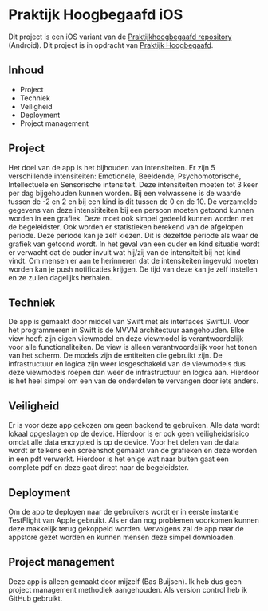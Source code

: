 # Praktijk Hoogbegaafd iOS

Dit project is een iOS variant van de [Praktijkhoogbegaafd repository](https://github.com/deBasMan21/PraktijkHoogbegaafd) (Android).
Dit project is in opdracht van [Praktijk Hoogbegaafd](https://www.praktijkhoogbegaafd.nl).

## Inhoud

- Project
- Techniek
- Veiligheid
- Deployment
- Project management

## Project

Het doel van de app is het bijhouden van intensiteiten. Er zijn 5 verschillende intensiteiten: Emotionele, Beeldende, Psychomotorische, Intellectuele en Sensorische intensiteit.
Deze intensiteiten moeten tot 3 keer per dag bijgehouden kunnen worden. Bij een volwassene is de waarde tussen de -2 en 2 en bij een kind is dit tussen de 0 en de 10.
De verzamelde gegevens van deze intensititeiten bij een persoon moeten getoond kunnen worden in een grafiek. Deze moet ook simpel gedeeld kunnen worden met de begeleidster.
Ook worden er statistieken berekend van de afgelopen periode. Deze periode kan je zelf kiezen. Dit is dezelfde periode als waar de grafiek van getoond wordt.
In het geval van een ouder en kind situatie wordt er verwacht dat de ouder invult wat hij/zij van de intensiteit bij het kind vindt.
Om mensen er aan te herinneren dat de intensiteiten ingevuld moeten worden kan je push notificaties krijgen. De tijd van deze kan je zelf instellen en ze zullen dagelijks herhalen.

## Techniek

De app is gemaakt door middel van Swift met als interfaces SwiftUI. Voor het programmeren in Swift is de MVVM architectuur aangehouden.
Elke view heeft zijn eigen viewmodel en deze viewmodel is verantwoordelijk voor alle functionaliteiten. De view is alleen verantwoordelijk voor het tonen van het scherm.
De models zijn de entiteiten die gebruikt zijn. De infrastructuur en logica zijn weer losgeschakeld van de viewmodels dus deze viewmodels roepen dan weer de infrastructuur en logica aan.
Hierdoor is het heel simpel om een van de onderdelen te vervangen door iets anders.

## Veiligheid

Er is voor deze app gekozen om geen backend te gebruiken. Alle data wordt lokaal opgeslagen op de device. Hierdoor is er ook geen veiligheidsrisico omdat alle data encrypted is op de device.
Voor het delen van de data wordt er telkens een screenshot gemaakt van de grafieken en deze worden in een pdf verwerkt.
Hierdoor is het enige wat naar buiten gaat een complete pdf en deze gaat direct naar de begeleidster.

## Deployment

Om de app te deployen naar de gebruikers wordt er in eerste instantie TestFlight van Apple gebruikt. Als er dan nog problemen voorkomen kunnen deze makkelijk terug gekoppeld worden.
Vervolgens zal de app naar de appstore gezet worden en kunnen mensen deze simpel downloaden.

## Project management

Deze app is alleen gemaakt door mijzelf (Bas Buijsen). Ik heb dus geen project management methodiek aangehouden. Als version control heb ik GitHub gebruikt.
